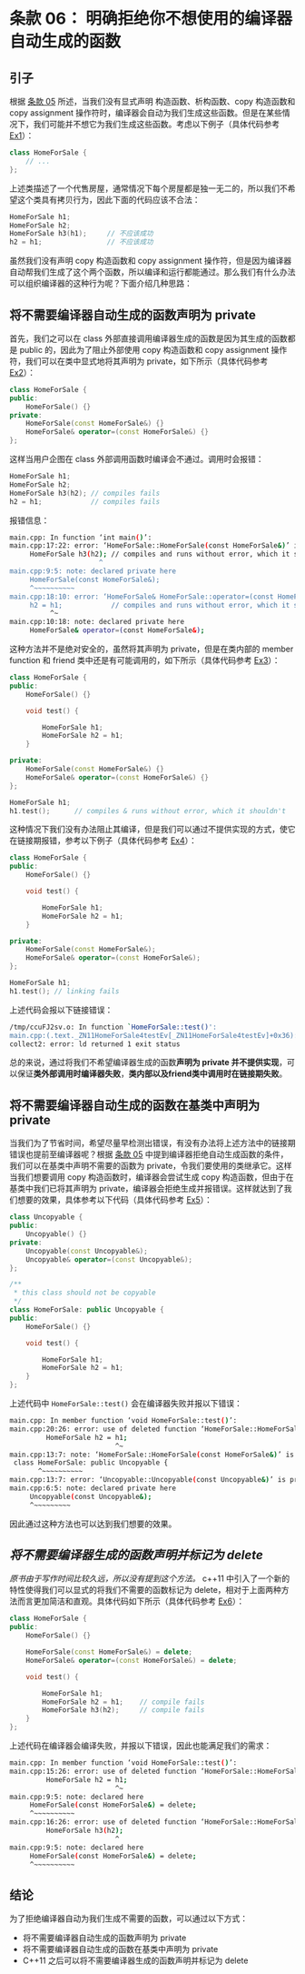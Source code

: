 # 条款 06： 明确拒绝你不想使用的编译器自动生成的函数

## 引子

根据 [条款 05](https://github.com/XiaotaoGuo/Effective-Cpp-Reading-Note/blob/master/2.ConstructorsDestructorsAndAssignmentOperation/05.KnowWhatFunctionsCppSilentlyWritesAndCalls.md) 所述，当我们没有显式声明 构造函数、析构函数、copy 构造函数和 copy assignment 操作符时，编译器会自动为我们生成这些函数。但是在某些情况下，我们可能并不想它为我们生成这些函数。考虑以下例子（具体代码参考 [Ex1](https://github.com/XiaotaoGuo/Effective-Cpp-Reading-Note/tree/master/PracticeCode/06.Explicitly-disallow-the-use-of-compiler-generated-functions-you-do-not-want/Ex1)）：

```C++
class HomeForSale {
    // ...
};
```

上述类描述了一个代售房屋，通常情况下每个房屋都是独一无二的，所以我们不希望这个类具有拷贝行为，因此下面的代码应该不合法：

```C++
HomeForSale h1;
HomeForSale h2;
HomeForSale h3(h1);     // 不应该成功
h2 = h1;                // 不应该成功
```

虽然我们没有声明 copy 构造函数和 copy assignment 操作符，但是因为编译器自动帮我们生成了这个两个函数，所以编译和运行都能通过。那么我们有什么办法可以组织编译器的这种行为呢？下面介绍几种思路：

## 将不需要编译器自动生成的函数声明为 private

首先，我们之可以在 class 外部直接调用编译器生成的函数是因为其生成的函数都是 public 的，因此为了阻止外部使用 copy 构造函数和 copy assignment 操作符，我们可以在类中显式地将其声明为 private，如下所示（具体代码参考 [Ex2](https://github.com/XiaotaoGuo/Effective-Cpp-Reading-Note/tree/master/PracticeCode/06.Explicitly-disallow-the-use-of-compiler-generated-functions-you-do-not-want/Ex2)）：

```C++
class HomeForSale {
public:
    HomeForSale() {}
private:
    HomeForSale(const HomeForSale&) {}
    HomeForSale& operator=(const HomeForSale&) {}
};
```

这样当用户企图在 class 外部调用函数时编译会不通过。调用时会报错：

```C++
HomeForSale h1;
HomeForSale h2;
HomeForSale h3(h2); // compiles fails
h2 = h1;            // compiles fails
```

报错信息：

```Bash
main.cpp: In function ‘int main()’:
main.cpp:17:22: error: ‘HomeForSale::HomeForSale(const HomeForSale&)’ is private within this context
     HomeForSale h3(h2); // compiles and runs without error, which it shouldn't
                      ^
main.cpp:9:5: note: declared private here
     HomeForSale(const HomeForSale&);
     ^~~~~~~~~~~
main.cpp:18:10: error: ‘HomeForSale& HomeForSale::operator=(const HomeForSale&)’ is private within this context
     h2 = h1;            // compiles and runs without error, which it shouldn't
          ^~
main.cpp:10:18: note: declared private here
     HomeForSale& operator=(const HomeForSale&);
```

这种方法并不是绝对安全的，虽然将其声明为 private，但是在类内部的 member function 和 friend 类中还是有可能调用的，如下所示（具体代码参考 [Ex3](https://github.com/XiaotaoGuo/Effective-Cpp-Reading-Note/tree/master/PracticeCode/06.Explicitly-disallow-the-use-of-compiler-generated-functions-you-do-not-want/Ex3)）：

```C++
class HomeForSale {
public:
    HomeForSale() {}

    void test() {

        HomeForSale h1;
        HomeForSale h2 = h1;
    }

private:
    HomeForSale(const HomeForSale&) {}
    HomeForSale& operator=(const HomeForSale&) {}
};

HomeForSale h1;
h1.test();      // compiles & runs without error, which it shouldn't
```

这种情况下我们没有办法阻止其编译，但是我们可以通过不提供实现的方式，使它在链接期报错，参考以下例子（具体代码参考 [Ex4](https://github.com/XiaotaoGuo/Effective-Cpp-Reading-Note/tree/master/PracticeCode/06.Explicitly-disallow-the-use-of-compiler-generated-functions-you-do-not-want/Ex4)）：

```C++
class HomeForSale {
public:
    HomeForSale() {}

    void test() {

        HomeForSale h1;
        HomeForSale h2 = h1;
    }

private:
    HomeForSale(const HomeForSale&);
    HomeForSale& operator=(const HomeForSale&);
};

HomeForSale h1;
h1.test(); // linking fails
```

上述代码会报以下链接错误：

```Bash
/tmp/ccuFJ2sv.o: In function `HomeForSale::test()':
main.cpp:(.text._ZN11HomeForSale4testEv[_ZN11HomeForSale4testEv]+0x36): undefined reference to `HomeForSale::HomeForSale(HomeForSale const&)'
collect2: error: ld returned 1 exit status
```

总的来说，通过将我们不希望编译器生成的函数**声明为 private 并不提供实现**，可以保证**类外部调用时编译器失败**，**类内部以及friend类中调用时在链接期失败**。

## 将不需要编译器自动生成的函数在基类中声明为 private

当我们为了节省时间，希望尽量早检测出错误，有没有办法将上述方法中的链接期错误也提前至编译器呢？根据 [条款 05](https://github.com/XiaotaoGuo/Effective-Cpp-Reading-Note/blob/master/2.ConstructorsDestructorsAndAssignmentOperation/05.KnowWhatFunctionsCppSilentlyWritesAndCalls.md#copy-assignment-%E6%93%8D%E4%BD%9C%E7%AC%A6) 中提到编译器拒绝自动生成函数的条件，我们可以在基类中声明不需要的函数为 private，令我们要使用的类继承它。这样当我们想要调用 copy 构造函数时，编译器会尝试生成 copy 构造函数，但由于在基类中我们已将其声明为 private，编译器会拒绝生成并报错误。这样就达到了我们想要的效果，具体参考以下代码（具体代码参考 [Ex5](https://github.com/XiaotaoGuo/Effective-Cpp-Reading-Note/tree/master/PracticeCode/06.Explicitly-disallow-the-use-of-compiler-generated-functions-you-do-not-want/Ex5)）：

```C++
class Uncopyable {
public:
    Uncopyable() {}
private:
    Uncopyable(const Uncopyable&);
    Uncopyable& operator=(const Uncopyable&);
};

/**
 * this class should not be copyable
 */
class HomeForSale: public Uncopyable {
public:
    HomeForSale() {}

    void test() {

        HomeForSale h1;
        HomeForSale h2 = h1;
    }
};
```

上述代码中 `HomeForSale::test()` 会在编译器失败并报以下错误：

```Bash
main.cpp: In member function ‘void HomeForSale::test()’:
main.cpp:20:26: error: use of deleted function ‘HomeForSale::HomeForSale(const HomeForSale&)’
         HomeForSale h2 = h1;
                          ^~
main.cpp:13:7: note: ‘HomeForSale::HomeForSale(const HomeForSale&)’ is implicitly deleted because the default definition would be ill-formed:
 class HomeForSale: public Uncopyable {
       ^~~~~~~~~~~
main.cpp:13:7: error: ‘Uncopyable::Uncopyable(const Uncopyable&)’ is private within this context
main.cpp:6:5: note: declared private here
     Uncopyable(const Uncopyable&);
     ^~~~~~~~~~
```

因此通过这种方法也可以达到我们想要的效果。

## *将不需要编译器生成的函数声明并标记为 delete*

*原书由于写作时间比较久远，所以没有提到这个方法。* c++11 中引入了一个新的特性使得我们可以显式的将我们不需要的函数标记为 delete，相对于上面两种方法而言更加简洁和直观。具体代码如下所示（具体代码参考 [Ex6](https://github.com/XiaotaoGuo/Effective-Cpp-Reading-Note/tree/master/PracticeCode/06.Explicitly-disallow-the-use-of-compiler-generated-functions-you-do-not-want/Ex6)）：

```C++
class HomeForSale {
public:
    HomeForSale() {}

    HomeForSale(const HomeForSale&) = delete;
    HomeForSale& operator=(const HomeForSale&) = delete;

    void test() {

        HomeForSale h1;
        HomeForSale h2 = h1;    // compile fails
        HomeForSale h3(h2);     // compile fails
    }
};
```

上述代码在编译器会编译失败，并报以下错误，因此也能满足我们的需求：

```Bash
main.cpp: In member function ‘void HomeForSale::test()’:
main.cpp:15:26: error: use of deleted function ‘HomeForSale::HomeForSale(const HomeForSale&)’
         HomeForSale h2 = h1;
                          ^~
main.cpp:9:5: note: declared here
     HomeForSale(const HomeForSale&) = delete;
     ^~~~~~~~~~~
main.cpp:16:26: error: use of deleted function ‘HomeForSale::HomeForSale(const HomeForSale&)’
         HomeForSale h3(h2);
                          ^
main.cpp:9:5: note: declared here
     HomeForSale(const HomeForSale&) = delete;
     ^~~~~~~~~~~
```

## 结论

为了拒绝编译器自动为我们生成不需要的函数，可以通过以下方式：

* 将不需要编译器自动生成的函数声明为 private
* 将不需要编译器自动生成的函数在基类中声明为 private
* C++11 之后可以将不需要编译器生成的函数声明并标记为 delete
